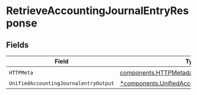 # RetrieveAccountingJournalEntryResponse


## Fields

| Field                                                                                                             | Type                                                                                                              | Required                                                                                                          | Description                                                                                                       |
| ----------------------------------------------------------------------------------------------------------------- | ----------------------------------------------------------------------------------------------------------------- | ----------------------------------------------------------------------------------------------------------------- | ----------------------------------------------------------------------------------------------------------------- |
| `HTTPMeta`                                                                                                        | [components.HTTPMetadata](../../models/components/httpmetadata.md)                                                | :heavy_check_mark:                                                                                                | N/A                                                                                                               |
| `UnifiedAccountingJournalentryOutput`                                                                             | [*components.UnifiedAccountingJournalentryOutput](../../models/components/unifiedaccountingjournalentryoutput.md) | :heavy_minus_sign:                                                                                                | N/A                                                                                                               |